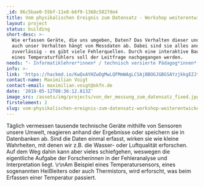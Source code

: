 ```yaml
---
_id: 86c5bae0-55bf-11e8-b6f9-1368c5827de4
title: Vom physikalischen Ereignis zum Datensatz - Workshop weiterentwickeln
layout: project
status: building
short-desc: >-
  Wie erfassen Geräte, die uns umgeben, Daten? Das Verhalten dieser und damit
  auch unser Verhalten hängt von Messdaten ab. Dabei sind sie alles andere als
  zuverlässig - es gibt viele Fehlerquellen. Durch eine interaktive Bauanleitung
  eines Temperaturfühlers soll der Leitfrage nachgegangen werden.
needs: "- Informatiklehrer*innen* / technisch versierte Pädagog*innen*, um das Format didaktisch aufzubereiten \r\n- Pädagog*innen* / Lehrer*innen*, die das Format mit Schüler*innen testen.\r\n\r\nDie bereits existierende Anleitung (siehe Projektlink) wird aufbereitet und in ein schultaugliches Format übertragen. Zu dieser Übertragung gehört die Trennung von Bauanleitung, Theorie und weiteren Hintergrundinformationen, so dass Schüler*innen* selbst entscheiden können, ob sie noch weitere Informationen benötigen."
info: >-
link: 'https://hackmd.io/KwQxAYHZwDgMwLQFMmWAgLCSAjBBOGJGBGSAYzjkkgEZJtyg'
contact-name: Maximilian Voigt
contact-email: maximilian.voigt@okfn.de
date: '2018-05-12T08:36:12.813Z'
image_src: /assets/img/projects/von_der_messung_zum_datensatz_fixed.jpg
firstelement: 2
slug: vom-physikalischen-ereignis-zum-datensatz-workshop-weiterentwickeln
---
```

Täglich vermessen tausende technische Geräte mithilfe von Sensoren unsere
Umwelt, reagieren anhand der Ergebnisse oder speichern sie in Datenbanken ab.
Sind die Daten einmal erfasst, wirken sie wie kleine Wahrheiten, mit denen wir
z.B. die Wasser- oder Luftqualität erforschen. Auf dem Weg dahin kann aber
vieles schiefgehen, weswegen die eigentliche Aufgabe der Forscher*innen* in
der Fehleranalyse und Interpretation liegt. \r\nAm Beispiel eines
Temperatursensors, eines sogenannten Heißleiters oder auch Thermistors, wird
erforscht, was beim Erfassen einer Temperatur passiert.
